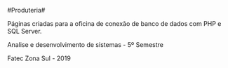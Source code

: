 #Produteria#

Páginas criadas para a oficina de conexão de banco de dados com PHP e SQL Server.

Analise e desenvolvimento de sistemas - 5º Semestre

Fatec Zona Sul - 2019